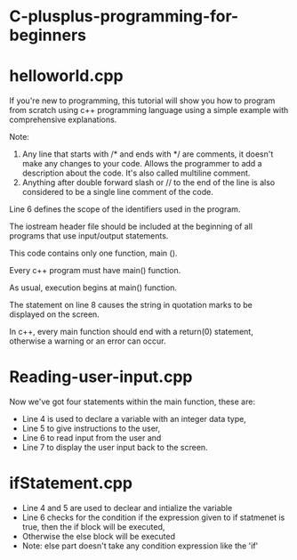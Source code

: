 # C-plusplus-programming-for-beginners

**helloworld.cpp**
================================================================
If you're new to programming, this tutorial will show you how to program from scratch using c++ programming language using a simple example with comprehensive explanations.

Note:
1. Any line that starts with /* and ends with */ are comments, it doesn't make any changes to your code. Allows the programmer to add a description about the code. It's also called multiline comment. 
2. Anything after double forward slash or // to the end of the line is also considered to be  a single line comment of the code.

Line 6 defines the scope of the identifiers used in the program.

The iostream header file should be included at the beginning of all programs that use input/output statements.

This code contains only one function, main ().

Every c++ program must have main() function.

As usual, execution begins at main() function.

The statement on line 8 causes the string in quotation marks to be displayed on the screen.

In c++, every main function should end with a return(0) statement, otherwise a warning or an error can occur.

**Reading-user-input.cpp**
================================================================================================================================================================================


Now we've got four statements within the main function, these are:

* Line 4 is used to declare a variable with an integer data type,
* Line 5 to give instructions to the user,
* Line 6 to read input from the user and
* Line 7 to display the user input back to the screen. 

**ifStatement.cpp**
================================================================================================================================================================================

* Line 4 and 5 are used to declear and intialize the variable
* Line 6 checks for the condition if the expression given to if statmenet is true, then the if block will be executed, 
* Otherwise the else block will be executed 
* Note:
  else part doesn't take any condition expression like the 'if' 


